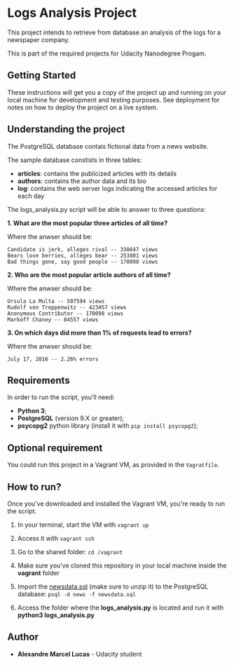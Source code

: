 # Logs Analysis Project

This project intends to retrieve from database an analysis of the logs for a newspaper company.

This is part of the required projects for Udacity Nanodegree Progam.

## Getting Started

These instructions will get you a copy of the project up and running on your local machine for development and testing purposes. See deployment for notes on how to deploy the project on a live system.

## Understanding the project

The PostgreSQL database contais fictional data from a news website.

The sample database constists in three tables:

* **articles**: contains the publicized articles with its details
* **authors**: contains the author data and its bio
* **log**: contains the web server logs indicating the accessed articles for each day

The logs_analysis.py script will be able to answer to three questions:

**1. What are the most popular three articles of all time?**

Where the anwser should be:

	Candidate is jerk, alleges rival -- 338647 views
	Bears love berries, alleges bear -- 253801 views
	Bad things gone, say good people -- 170098 views

**2. Who are the most popular article authors of all time?**

Where the anwser should be:

	Ursula La Multa -- 507594 views
	Rudolf von Treppenwitz -- 423457 views
	Anonymous Contributor -- 170098 views
	Markoff Chaney -- 84557 views

**3. On which days did more than 1% of requests lead to errors?**

Where the anwser should be:

	July 17, 2016 -- 2.26% errors

## Requirements

In order to run the script, you'll need:

* **Python 3**;
* **PostgreSQL** (version 9.X or greater);
* **psycopg2** python library (install it with `pip install psycopg2`);

## Optional requirement

You could run this project in a Vagrant VM, as provided in the `Vagratfile`.

## How to run?

Once you've downloaded and installed the Vagrant VM, you're ready to run the script.

1. In your terminal, start the VM with `vagrant up`

2. Access it with `vagrant ssh`

3. Go to the shared folder: `cd /vagrant`

4. Make sure you've cloned this repository in your local machine inside the **vagrant** folder

5. Import the [newsdata.sql](https://d17h27t6h515a5.cloudfront.net/topher/2016/August/57b5f748_newsdata/newsdata.zip) (make sure to unzip it) to the PostgreSQL database: `psql -d news -f newsdata.sql`

6. Access the folder where the **logs_analysis.py** is located and run it with **python3 logs_analysis.py**

## Author

* **Alexandre Marcel Lucas** - Udacity student

